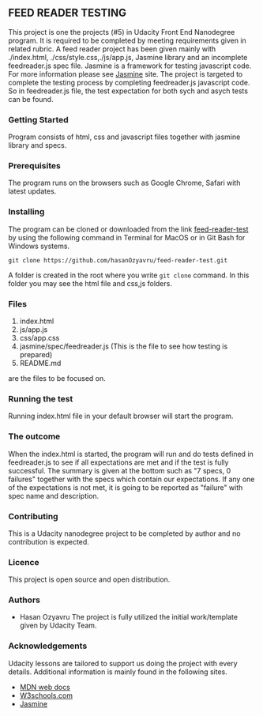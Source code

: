 ## FEED READER TESTING

This project is one the projects (#5) in Udacity Front End Nanodegree program. It is required to be 
completed by meeting requirements given in related rubric. A feed reader project has been given mainly
with ./index.html, ./css/style.css,./js/app.js, Jasmine library and an incomplete feedreader.js spec file.
Jasmine is a framework for testing javascript code. For more information please see [Jasmine](https://jasmine.github.io/pages/docs_home.html) site.
The project is targeted to complete the testing process by completing feedreader.js javascript code. So in 
feedreader.js file, the test expectation for both sych and asych tests can be found.

### Getting Started

Program consists of html, css and javascript files together with jasmine library and specs.


### Prerequisites

The program runs on the browsers such as Google Chrome, Safari with latest updates.  

### Installing

The program can be cloned or downloaded from the link [feed-reader-test](https://github.com/hasanOzyavru/feed-reader-test)
by using the following command in Terminal for MacOS or in Git Bash for Windows systems. 

```git clone https://github.com/hasanOzyavru/feed-reader-test.git```  

A folder is created in the root where you write `git clone` command. In this folder you may see the html file
and css,js folders.

### Files

1. index.html
2. js/app.js
3. css/app.css
4. jasmine/spec/feedreader.js (This is the file to see how testing is prepared)
5. README.md

are the files to be focused on.

### Running the test

Running index.html file in your default browser will start the program. 

### The outcome

When the index.html is started, the program will run and do tests defined in feedreader.js to see if all expectations
are met and if the test is fully successful. The summary is given at the bottom such as "7 specs, 0 failures" together with
the specs which contain our expectations. If any one of the expectations is not met, it is going to be reported as "failure"
with spec name and description.

### Contributing

This is a Udacity nanodegree project to be completed by author and no contribution is expected.

### Licence

This project is open source and open distribution.

### Authors

* Hasan Ozyavru
The project is fully utilized the initial work/template given by Udacity Team.

### Acknowledgements

Udacity lessons are tailored to support us doing the project with every details.
Additional information is mainly found in the following sites.

* [MDN web docs](https://developer.mozilla.org/en-US/Firefox/Developer_Edition)
* [W3schools.com](https://www.w3schools.com/js/default.asp)
* [Jasmine](https://jasmine.github.io/2.0/introduction.html)
